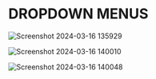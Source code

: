 # DROPDOWN MENUS
![Screenshot 2024-03-16 135929](https://github.com/Amisha0971/DROPDOWN-MENU-ANDROID/assets/136344215/36be0faf-e439-425f-9367-f509855da57b)

![Screenshot 2024-03-16 140010](https://github.com/Amisha0971/DROPDOWN-MENU-ANDROID/assets/136344215/a84619ae-1119-4eb6-b0b9-2b9db79f8d32)

![Screenshot 2024-03-16 140048](https://github.com/Amisha0971/DROPDOWN-MENU-ANDROID/assets/136344215/a3d90b54-7a80-4903-a91b-7672d6cf8568)

